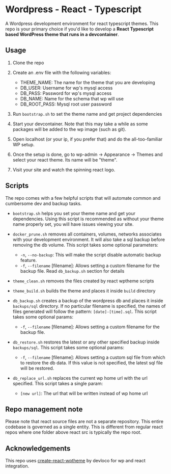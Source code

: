 # Wordpress - React - Typescript

A Wordpress development environment for react typescript themes. This repo is
your primary choice if you'd like to develop a **React Typescript based
WordPress theme that runs in a devcontainer**.

## Usage

1. Clone the repo

1. Create an .env file with the following variables:

   - THEME_NAME: The name for the theme that you are developing
   - DB_USER: Username for wp's mysql access
   - DB_PASS: Password for wp's mysql access
   - DB_NAME: Name for the schema that wp will use
   - DB_ROOT_PASS: Mysql root user password

1. Run `bootstrap.sh` to set the theme name and get project dependencies

1. Start your devcontainer. Note that this may take a while as some packages
   will be added to the wp image (such as git).

1. Open localhost (or your ip, if you prefer that) and do the all-too-familiar
   WP setup.

1. Once the setup is done, go to wp-admin -> Appearance -> Themes and select
   your react theme. Its name will be "theme".

1. Visit your site and watch the spinning react logo.

## Scripts

The repo comes with a few helpful scripts that will automate common and
cumbersome dev and backup tasks.

- `bootstrap.sh` helps you set your theme name and get your dependencies. Using
  this script is recommended as without your theme name properly set, you will
  have issues viewing your site.

- `docker_prune.sh` removes all containers, volumes, networks associates with
  your development environment. It will also take a sql backup before removing
  the db volume. This script takes some optional parameters:

  - `-n`, `--no-backup`: This will make the script disable automatic backup
    feature.
  - `-f`, `--filename` [filename]: Allows setting a custom filename for the
    backup file. Read `db_backup.sh` section for details

- `theme_clean.sh` removes the files created by react wptheme scripts

- `theme_build.sh` builds the theme and places it inside `build` directory

- `db_backup.sh` creates a backup of the wordpress db and places it inside
  `backups/sql` directory. If no particular filename is specified, the names of
  files generated will follow the pattern: `[date]-[time].sql`. This script
  takes some optional params:

  - `-f`, `--filename` [filename]: Allows setting a custom filename for the
    backup file.

- `db_restore.sh` restores the latest or any other specified backup inside
  `backups/sql`. This script takes some optional params:

  - `-f`, `--filename` [filename]: Allows setting a custom sql file from which
    to restore the db data. If this value is not specified, the latest sql file
    will be restored.

- `db_replace_url.sh` replaces the current wp home url with the url specified.
  This script takes a single param:
  - `[new url]`: The url that will be written instead of wp home url

## Repo management note

Please note that react source files are not a separate repository. This entire
codebase is governed as a single entity. This is different from regular react
repos where one folder above react src is typically the repo root.

## Acknowledgements

This repo uses
[create-react-wptheme](https://github.com/devloco/create-react-wptheme) by
devloco for wp and react integration.
